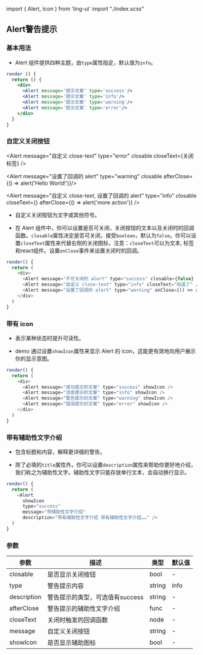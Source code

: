import { Alert, Icon } from 'ling-ui'
import "./index.scss"

## Alert警告提示
### 基本用法
<Alert message='提示文案' type='success'/>
<Alert message='提示文案' type='info'/>
<Alert message='提示文案' type='warning'/>
<Alert message='提示文案' type='error'/>

- Alert 组件提供四种主题，由`type`属性指定，默认值为`info`。
```jsx
render () {
  return () {
    <div>
      <Alert message='提示文案' type='success'/>  
      <Alert message='提示文案' type='info'/>  
      <Alert message='提示文案' type='warning'/>  
      <Alert message='提示文案' type='error'/>  
    </div>
  }
}
```

### 自定义关闭按钮

<Alert message="不可关闭的 alert" type="info" closable={false} />

<Alert message="自定义 close-text" type="succes" closable closeText="知道了" />

<Alert message="自定义 close-text" type="error" closable closeText={<a>关闭标签</a>} />

<Alert message="设置了回调的 alert" type="warning" closable afterClose={() => alert('Hello World!')}/>

<Alert message="自定义 close-text, 设置了回调的 alert" type="info" closable closeText={<Icon class='close' />} afterClose={() => alert('more action')} />


- 自定义关闭按钮为文字或其他符号。

- 在 Alert 组件中，你可以设置是否可关闭，关闭按钮的文本以及关闭时的回调函数。`closable`属性决定是否可关闭，接受`boolean`，默认为`false`。你可以设置`closeText`属性来代替右侧的关闭图标，注意：`closeText`可以为文本, 标签和react组件。设置`onClose`事件来设置关闭时的回调。
```js
render() {
  return (
    <div>
      <Alert message="不可关闭的 alert" type="success" closable={false} />
      <Alert message="自定义 close-text" type="info" closeText="知道了" />
      <Alert message="设置了回调的 alert" type="warning" onClose={() => alert('Hello World!')}/>
    </div>
  )
}
```
### 带有 icon

<Alert message="成功提示的文案" type="success" showIcon />

<Alert message="消息提示的文案" type="info" showIcon />

<Alert message="警告提示的文案" type="warning" showIcon />

<Alert message="错误提示的文案" type="error" showIcon />


- 表示某种状态时提升可读性。

- demo 通过设置`showIcon`属性来显示 Alert 的 icon，这能更有效地向用户展示你的显示意图。
```js
render() {
  return (
    <div>
      <Alert message="成功提示的文案" type="success" showIcon />
      <Alert message="消息提示的文案" type="info" showIcon />
      <Alert message="警告提示的文案" type="warning" showIcon />
      <Alert message="错误提示的文案" type="error" showIcon />
    </div>
  )
}
```

### 带有辅助性文字介绍

<Alert
  showIcon
  type="success"
  message="带辅助性文字介绍"
  description="带有辅助性文字介绍 带有辅助性文字介绍……" 
/>

- 包含标题和内容，解释更详细的警告。

- 除了必填的`title`属性外，你可以设置`description`属性来帮助你更好地介绍，我们称之为辅助性文字。辅助性文字只能存放单行文本，会自动换行显示。
```js
render() {
  return (
    <Alert
      showIcon
      type="success"
      message="带辅助性文字介绍"
      description="带有辅助性文字介绍 带有辅助性文字介绍……" />
  )
}
```

### 参数  
| 参数 | 描述 | 类型 | 默认值 | 
| - | - | - | - | 
|closable|是否显示关闭按钮|bool| - | 
|type|警告提示内容|string| info | 
|description|警告提示的类型，可选值有success|string| - | 
|afterClose|警告提示的辅助性文字介绍|func| - | 
|closeText|关闭时触发的回调函数|node| - | 
|message|自定义关闭按钮|string| - | 
|showIcon|是否显示辅助图标|bool| - | 






